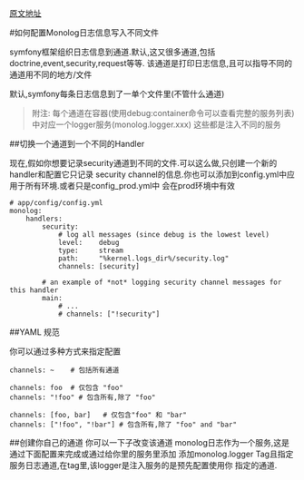 [原文地址](http://symfony.com/doc/current/cookbook/logging/channels_handlers.html)

#如何配置Monolog日志信息写入不同文件

symfony框架组织日志信息到通道.默认,这又很多通道,包括doctrine,event,security,request等等.
该通道是打印日志信息,且可以指导不同的通道用不同的地方/文件

默认,symfony每条日志信息到了一单个文件里(不管什么通道)

>附注:
每个通道在容器(使用debug:container命令可以查看完整的服务列表)中对应一个logger服务(monolog.logger.xxx)
这些都是注入不同的服务

##切换一个通道到一个不同的Handler

现在,假如你想要记录security通道到不同的文件.可以这么做,只创建一个新的handler和配置它只记录
security channel的信息.你也可以添加到config.yml中应用于所有环境.或者只是config_prod.yml中
会在prod环境中有效

    # app/config/config.yml
    monolog:
        handlers:
            security:
                # log all messages (since debug is the lowest level)
                level:    debug
                type:     stream
                path:     "%kernel.logs_dir%/security.log"
                channels: [security]

            # an example of *not* logging security channel messages for this handler
            main:
                # ...
                # channels: ["!security"]


##YAML 规范

你可以通过多种方式来指定配置

    channels: ~    # 包括所有通道

    channels: foo  # 仅包含 "foo"
    channels: "!foo" # 包含所有,除了 "foo"

    channels: [foo, bar]   # 仅包含"foo" 和 "bar"
    channels: ["!foo", "!bar"] # 包含所有,除了 "foo" and "bar"


##创建你自己的通道
你可以一下子改变该通道 monolog日志作为一个服务,这是通过下面配置来完成或通过给你里的服务里添加
添加monolog.logger Tag且指定服务日志通道,在tag里,该logger是注入服务的是预先配置使用你
指定的通道.

##


